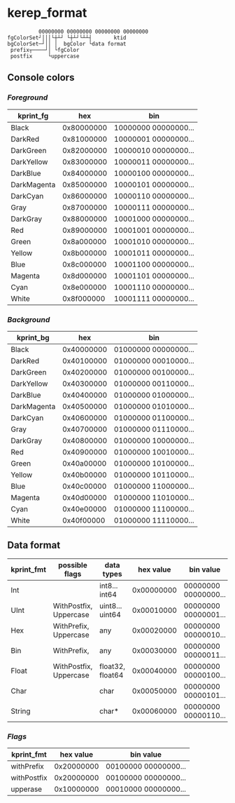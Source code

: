 # kerep_format

```
          00000000 00000000 00000000 00000000
fgColorSet┘│││└┼┴┘ └┼┴┘└┴┴┤       ktid
bgColorSet─┘││ │  bgColor └data format
 prefix┬────┘│ └fgColor
 postfix     └uppercase

```

## Console colors
### *Foreground*

| kprint_fg | hex | bin |
|-----------|-----|-----|
| Black       | 0x80000000 | 10000000 00000000... |
| DarkRed     | 0x81000000 | 10000001 00000000... |
| DarkGreen   | 0x82000000 | 10000010 00000000... |
| DarkYellow  | 0x83000000 | 10000011 00000000... |
| DarkBlue    | 0x84000000 | 10000100 00000000... |
| DarkMagenta | 0x85000000 | 10000101 00000000... |
| DarkCyan    | 0x86000000 | 10000110 00000000... |
| Gray        | 0x87000000 | 10000111 00000000... |
| DarkGray    | 0x88000000 | 10001000 00000000... |
| Red         | 0x89000000 | 10001001 00000000... |
| Green       | 0x8a000000 | 10001010 00000000... |
| Yellow      | 0x8b000000 | 10001011 00000000... |
| Blue        | 0x8c000000 | 10001100 00000000... |
| Magenta     | 0x8d000000 | 10001101 00000000... |
| Cyan        | 0x8e000000 | 10001110 00000000... |
| White       | 0x8f000000 | 10001111 00000000... |

### *Background*
| kprint_bg | hex | bin |
|-----------|-----|-----|
| Black       | 0x40000000 | 01000000 00000000... |
| DarkRed     | 0x40100000 | 01000000 00010000... |
| DarkGreen   | 0x40200000 | 01000000 00100000... |
| DarkYellow  | 0x40300000 | 01000000 00110000... |
| DarkBlue    | 0x40400000 | 01000000 01000000... |
| DarkMagenta | 0x40500000 | 01000000 01010000... |
| DarkCyan    | 0x40600000 | 01000000 01100000... |
| Gray        | 0x40700000 | 01000000 01110000... |
| DarkGray    | 0x40800000 | 01000000 10000000... |
| Red         | 0x40900000 | 01000000 10010000... |
| Green       | 0x40a00000 | 01000000 10100000... |
| Yellow      | 0x40b00000 | 01000000 10110000... |
| Blue        | 0x40c00000 | 01000000 11000000... |
| Magenta     | 0x40d00000 | 01000000 11010000... |
| Cyan        | 0x40e00000 | 01000000 11100000... |
| White       | 0x40f00000 | 01000000 11110000... |


## Data format

| kprint_fmt | possible flags | data types | hex value | bin value |
|------------|----------------|------------|-----------|-----------|
| Int    |                        | int8... int64    | 0x00000000 | 00000000 00000000... |
| UInt   | WithPostfix, Uppercase | uint8... uint64  | 0x00010000 | 00000000 00000001... |
| Hex    | WithPrefix, Uppercase  | any              | 0x00020000 | 00000000 00000010... |
| Bin    | WithPrefix,            | any              | 0x00030000 | 00000000 00000011... |
| Float  | WithPostfix, Uppercase | float32, float64 | 0x00040000 | 00000000 00000100... |
| Char   |                        | char             | 0x00050000 | 00000000 00000101... |
| String |                        | char*            | 0x00060000 | 00000000 00000110... |

### *Flags*
| kprint_fmt  | hex value  | bin value |
|-------------|------------|-----------|
| withPrefix  | 0x20000000 | 00100000 00000000... |
| withPostfix | 0x20000000 | 00100000 00000000... |
| upperase    | 0x10000000 | 00010000 00000000... |